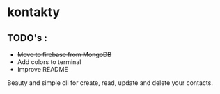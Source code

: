 # kontakty
## TODO's :
  - ~~Move to firebase from MongoDB~~
  - Add colors to terminal
  - Improve README

Beauty and simple cli for create, read, update and delete your contacts.
